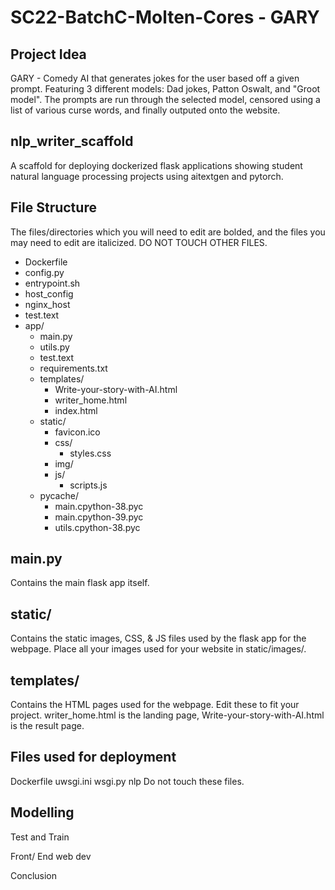 # SC22-BatchC-Molten-Cores - GARY 

## Project Idea
GARY - Comedy AI that generates jokes for the user based off a given prompt. Featuring 3 different models: Dad jokes, Patton Oswalt, and "Groot model". The prompts are run through the selected model, censored using a list of various curse words, and finally outputed onto the website.

## nlp_writer_scaffold
A scaffold for deploying dockerized flask applications showing student natural language processing projects using aitextgen and pytorch.

## File Structure
The files/directories which you will need to edit are bolded, and the files you may need to edit are italicized. DO NOT TOUCH OTHER FILES.

- Dockerfile
- config.py
- entrypoint.sh
- host_config
- nginx_host
- test.text
- app/
  - main.py
  - utils.py
  - test.text
  - requirements.txt
  - templates/
    - Write-your-story-with-AI.html
    - writer_home.html
    - index.html
  - static/
    - favicon.ico
    - css/
      - styles.css
    - img/
    - js/
      - scripts.js
  - pycache/
    - main.cpython-38.pyc
    - main.cpython-39.pyc
    - utils.cpython-38.pyc

## main.py
Contains the main flask app itself.

## static/
Contains the static images, CSS, & JS files used by the flask app for the webpage.  Place all your images used for your website in static/images/. 

## templates/
Contains the HTML pages used for the webpage. Edit these to fit your project. writer_home.html is the landing page, Write-your-story-with-AI.html is the result page.

## Files used for deployment
Dockerfile uwsgi.ini wsgi.py nlp Do not touch these files.
## Modelling

Test and Train

Front/ End web dev

Conclusion
